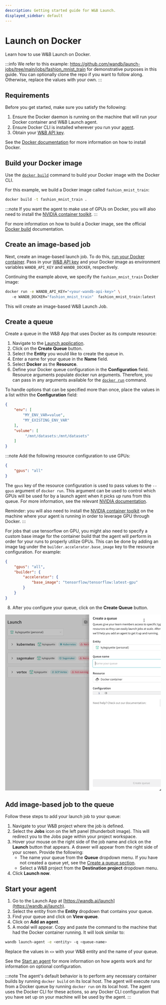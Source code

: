 ```yaml
---
description: Getting started guide for W&B Launch.
displayed_sidebar: default
---
```


# Launch on Docker

Learn how to use W&B Launch on Docker.

:::info
We refer to this example: https://github.com/wandb/launch-jobs/tree/main/jobs/fashion_mnist_train for demonstrative purposes in this guide. You can optionally clone the repo if you want to follow along. Otherwise, replace the values with your own.
:::
## Requirements

Before you get started, make sure you satisfy the following:
1. Ensure the Docker daemon is running on the machine that will run your Docker container and W&B Launch agent.
2. Ensure Docker CLI is installed wherever you run your [agent](run-agent.md). 
3. Obtain your [W&B API key](https://wandb.ai/authorize).

See the [Docker documentation](https://docs.docker.com/get-docker/) for more information on how to install Docker.




## Build your Docker image
Use the [`docker build`](https://docs.docker.com/engine/reference/commandline/build/) command to build your Docker image with the Docker CLI.  


For this example, we build a Docker image called `fashion_mnist_train`:

```bash
docker build -t fashion_mnist_train .
```

:::note
If you want the agent to make use of GPUs on Docker, you will also need to install the [NVIDIA container toolkit](https://docs.nvidia.com/datacenter/cloud-native/container-toolkit/install-guide.html).
:::

For more information on how to build a Docker image, see the official [Docker build](https://docs.docker.com/engine/reference/commandline/build/) documentation.
## Create an image-based job
Next, create an image-based launch job. To do this, [run your Docker container](https://docs.docker.com/engine/reference/commandline/run/). Pass in your [W&B API key](https://wandb.ai/authorize) and your Docker image as environment variables `WANDB_API_KEY` and `WANDB_DOCKER`, respectively.

Continuing the example above, we specify the `fashion_mnist_train` Docker image:

```bash
docker run -e WANDB_API_KEY="<your-wandb-api-key>" \ 
   -e WANDB_DOCKER="fashion_mnist_train"  fashion_mnist_train:latest
```

This will create an image-based W&B Launch Job. 

## Create a queue
Create a queue in the W&B App that uses Docker as its compute resource:

1. Navigate to the [Launch application](https://wandb.ai/launch).
3. Click on the **Create Queue** button.
4. Select the **Entity** you would like to create the queue in.
5. Enter a name for your queue in the **Name** field.
6. Select **Docker** as the **Resource**. 
7. Define your Docker queue configuration in the **Configuration** field. Resource arguments populate docker run arguments. Therefore, you can pass in any arguments available for the [`docker run`](https://docs.docker.com/engine/reference/commandline/run/) command. 


To handle options that can be specified more than once, place the values in a list within the **Configuration** field:

```json
{
    "env": [
        "MY_ENV_VAR=value",
        "MY_EXISTING_ENV_VAR"
    ],
    "volume": [
         "/mnt/datasets:/mnt/datasets"
    ]
}
```

:::note
Add the following resource configuration to use GPUs:

```json
{
    "gpus": "all"
}
```

The `gpus` key of the resource configuration is used to pass values to the `--gpus` argument of `docker run`. This argument can be used to control which GPUs will be used for by a launch agent when it picks up runs from this queue. For more information, see the relevant [NVIDIA documentation](https://docs.nvidia.com/datacenter/cloud-native/container-toolkit/user-guide.html#gpu-enumeration).

Reminder: you will also need to install the [NVIDIA container toolkit](https://docs.nvidia.com/datacenter/cloud-native/container-toolkit/install-guide.html) on the machine where your agent is running in order to leverage GPU through Docker.
:::

<!-- TODO: put this in a technical FAQ or in the queue docs -->
For jobs that use tensorflow on GPU, you might also need to specify a custom base image for the container build that the agent will perform in order for your runs to properly utilize GPUs. This can be done by adding an image tag under the `builder.accelerator.base_image` key to the resource configuration. For example:

```json
{
    "gpus": "all",
    "builder": {
        "accelerator": {
            "base_image": "tensorflow/tensorflow:latest-gpu"
        }
    }
}
```



8. After you configure your queue, click on the **Create Queue** button.

![](/images/launch/create-queue.gif)


## Add image-based job to the queue
Follow these steps to add your launch job to your queue:

1. Navigate to your W&B project where the job is defined.
2. Select the **Jobs** icon on the left panel (thunderbolt image). This will redirect you to the Jobs page within your project workspace.
3. Hover your mouse on the right side of the job name and click on the **Launch** button that appears.  A drawer will appear from the right side of your screen. Provide the following:
   * The name your queue from the **Queue** dropdown menu. If you have not created a queue yet, see the [Create a queue section](#3-create-a-queue).
   * Select a W&B project from the **Destination project** dropdown menu. 
4. Click **Launch now**.



## Start your agent
1. Go to the Launch App at [https://wandb.ai/launch](https://wandb.ai/launch). 
2. Select the entity from the **Entity** dropdown that contains your queue.
3. Find your queue and click on **View queue**.
4. Click on **Add an agent**. 
5. A modal will appear. Copy and paste the command to the machine that had the Docker container running. It will look similar to:

```bash
wandb launch-agent -e <entity> -q <queue-name>
```

Replace the values in `<>` with your W&B entity and the name of your queue.

See the [Start an agent](./run-agent.md) for more information on how agents work and for information on optional configuration.

:::note
The agent's default behavior is to perform any necessary container builds by running `docker build` on its local host. The agent will execute runs from a Docker queue by running `docker run` on its local host. The agent uses the Docker CLI for these actions, so any Docker CLI configuration that you have set up on your machine will be used by the agent.
:::
